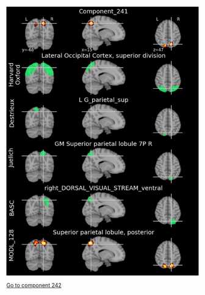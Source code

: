 ![241](preliminary/241.jpg "Component 241")

[Go to component 242](https://parietal-inria.github.io/MODL_atlas/256/242 "Component 242")
